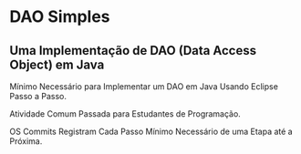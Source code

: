 # DAO Simples

## Uma Implementação de DAO (Data Access Object) em Java 

Mínimo Necessário para Implementar um DAO em Java Usando Eclipse Passo a Passo.

Atividade Comum Passada para Estudantes de Programação.

OS Commits Registram Cada Passo Mínimo Necessário de uma Etapa até a Próxima.
